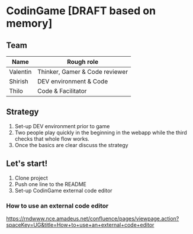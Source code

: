 # CodinGame [DRAFT based on memory]

## Team

Name | Rough role
---|---
Valentin |  Thinker, Gamer & Code reviewer
Shirish | DEV environment & Code
Thilo | Code & Facilitator

## Strategy

1. Set-up DEV environment prior to game
2. Two people play quickly in the beginning in the webapp while the third checks that whole flow works.
3. Once the basics are clear discuss the strategy

## Let's start!

1. Clone project
2. Push one line to the README 
3. Set-up CodinGame external code editor

### How to use an external code editor

https://rndwww.nce.amadeus.net/confluence/pages/viewpage.action?spaceKey=UG&title=How+to+use+an+external+code+editor

